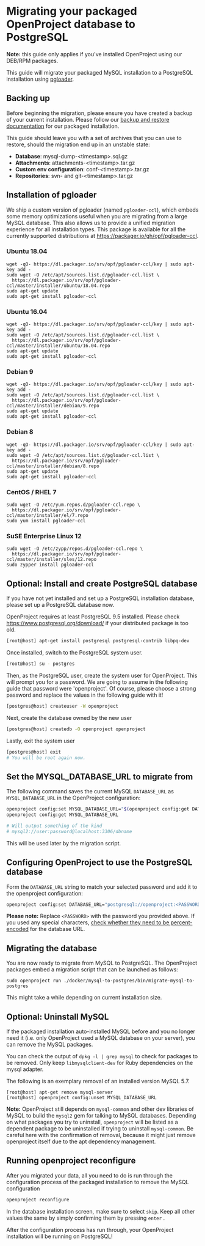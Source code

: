 # Migrating your packaged OpenProject database to PostgreSQL

**Note:** this guide only applies if you've installed OpenProject using our DEB/RPM packages.

This guide will migrate your packaged MySQL installation to a PostgreSQL installation using [pgloader](https://github.com/dimitri/pgloader). 

## Backing up

Before beginning the migration, please ensure you have created a backup of your current installation. Please follow our [backup and restore documentation](https://www.openproject.org/operations/backup/backup-guide-packaged-installation/) for our packaged installation.

This guide should leave you with a set of archives that you can use to restore, should the migration end up in an unstable state:

- **Database**: mysql-dump-&lt;timestamp&gt;.sql.gz
- **Attachments**: attachments-&lt;timestamp&gt;.tar.gz
- **Custom env configuration**: conf-&lt;timestamp&gt;.tar.gz
- **Repositories**: svn- and git-&lt;timestamp&gt;.tar.gz


## Installation of pgloader

We ship a custom version of pgloader (named `pgloader-ccl`), which embeds some memory optimizations useful when you are migrating from a large MySQL database. This also allows us to provide a unified migration experience for all installation types. This package is available for all the currently supported distributions at https://packager.io/gh/opf/pgloader-ccl.

### Ubuntu 18.04

```
wget -qO- https://dl.packager.io/srv/opf/pgloader-ccl/key | sudo apt-key add -
sudo wget -O /etc/apt/sources.list.d/pgloader-ccl.list \
  https://dl.packager.io/srv/opf/pgloader-ccl/master/installer/ubuntu/18.04.repo
sudo apt-get update
sudo apt-get install pgloader-ccl
```

### Ubuntu 16.04

```
wget -qO- https://dl.packager.io/srv/opf/pgloader-ccl/key | sudo apt-key add -
sudo wget -O /etc/apt/sources.list.d/pgloader-ccl.list \
  https://dl.packager.io/srv/opf/pgloader-ccl/master/installer/ubuntu/16.04.repo
sudo apt-get update
sudo apt-get install pgloader-ccl
```

### Debian 9

```
wget -qO- https://dl.packager.io/srv/opf/pgloader-ccl/key | sudo apt-key add -
sudo wget -O /etc/apt/sources.list.d/pgloader-ccl.list \
  https://dl.packager.io/srv/opf/pgloader-ccl/master/installer/debian/9.repo
sudo apt-get update
sudo apt-get install pgloader-ccl
```

### Debian 8

```
wget -qO- https://dl.packager.io/srv/opf/pgloader-ccl/key | sudo apt-key add -
sudo wget -O /etc/apt/sources.list.d/pgloader-ccl.list \
  https://dl.packager.io/srv/opf/pgloader-ccl/master/installer/debian/8.repo
sudo apt-get update
sudo apt-get install pgloader-ccl
```

### CentOS / RHEL 7

```
sudo wget -O /etc/yum.repos.d/pgloader-ccl.repo \
  https://dl.packager.io/srv/opf/pgloader-ccl/master/installer/el/7.repo
sudo yum install pgloader-ccl
```

### SuSE Enterprise Linux 12

```
sudo wget -O /etc/zypp/repos.d/pgloader-ccl.repo \
  https://dl.packager.io/srv/opf/pgloader-ccl/master/installer/sles/12.repo
sudo zypper install pgloader-ccl
```

## Optional: Install and create PostgreSQL database

If you have not yet installed and set up a PostgreSQL installation database, please set up a PostgreSQL database now. 

OpenProject requires at least PostgreSQL 9.5 installed. Please check <https://www.postgresql.org/download/> if your distributed package is too old.

```bash
[root@host] apt-get install postgresql postgresql-contrib libpq-dev
```

Once installed, switch to the PostgreSQL system user.

```bash
[root@host] su - postgres
```

Then, as the PostgreSQL user, create the system user for OpenProject. This will prompt you for a password. We are going to assume in the following guide that password were 'openproject'. Of course, please choose a strong password and replace the values in the following guide with it!

```bash
[postgres@host] createuser -W openproject
```

Next, create the database owned by the new user

```bash
[postgres@host] createdb -O openproject openproject
```

Lastly, exit the system user

```bash
[postgres@host] exit
# You will be root again now.
```

## Set the MYSQL_DATABASE_URL to migrate from

The following command saves the current MySQL `DATABASE_URL` as `MYSQL_DATABASE_URL` in the OpenProject configuration:

```bash
openproject config:set MYSQL_DATABASE_URL="$(openproject config:get DATABASE_URL)"
openproject config:get MYSQL_DATABASE_URL

# Will output something of the kind
# mysql2://user:password@localhost:3306/dbname
```

This will be used later by the migration script.

## Configuring OpenProject to use the PostgreSQL database

Form the `DATABASE_URL` string to match your selected password and add it to the openproject configuration:

```bash
openproject config:set DATABASE_URL="postgresql://openproject:<PASSWORD>@localhost/openproject"
```


**Please note:**  Replace  `<PASSWORD>`  with the password you provided above. If you used any special characters, [check whether they need to be percent-encoded](https://developer.mozilla.org/en-US/docs/Glossary/percent-encoding) for the database URL.


## Migrating the database

You are now ready to migrate from MySQL to PostgreSQL. The OpenProject packages embed a migration script that can be launched as follows:

```
sudo openproject run ./docker/mysql-to-postgres/bin/migrate-mysql-to-postgres
```

This might take a while depending on current installation size.

## Optional: Uninstall MySQL

If the packaged installation auto-installed MySQL before and you no longer need it (i.e. only OpenProject used a MySQL database on your server), you can remove the MySQL packages. 

You can check the output of `dpkg -l | grep mysql` to check for packages to be removed. Only keep `libmysqlclient-dev`  for Ruby dependencies on the mysql adapter.

The following is an exemplary removal of an installed version MySQL 5.7. 

```
[root@host] apt-get remove mysql-server
[root@host] openproject config:unset MYSQL_DATABASE_URL
```

**Note:** OpenProject still depends on `mysql-common` and other dev libraries of MySQL to build the `mysql2` gem for talking to MySQL databases. Depending on what packages you try to uninstall, `openproject` will be listed as a dependent package to be uninstalled if trying to uninstall `mysql-common`. Be careful here with the confirmation of removal, because it might just remove openproject itself due to the apt dependency management.


## Running openproject reconfigure

After you migrated your data, all you need to do is run through the configuration process of the packaged installation to remove the MySQL configuration

```bash
openproject reconfigure
```


In the database installation screen, make sure to select `skip`.
Keep all other values the same by simply confirming them by pressing `enter` .


After the configuration process has run through, your OpenProject installation will be running on PostgreSQL!
